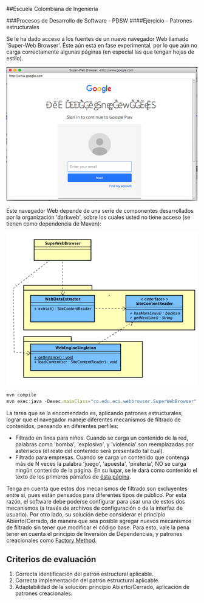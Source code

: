 ##Escuela Colombiana de Ingeniería

###Procesos de Desarrollo de Software - PDSW
####Ejercicio - Patrones estructurales


Se le ha dado acceso a los fuentes de un nuevo navegador Web llamado 'Super-Web Browser'. Éste aún está en fase experimental, por lo que aún no carga correctamente algunas páginas (en especial las que tengan hojas de estilo).

![](img/Screenshot.png)

Este navegador Web depende de una serie de componentes desarrollados por la organización 'darkweb', sobre los cuales usted no tiene acceso (se tienen como dependencia de Maven):

![](img/Model.png)

```javascript
mvn compile
mvn exec:java -Dexec.mainClass="co.edu.eci.webbrowser.SuperWebBrowser"

```

La tarea que se la encomendado es, aplicando patrones estructurales, lograr que el navegador maneje diferentes mecanismos de filtrado de contenidos, pensando en diferentes perfiles:

* Filtrado en línea para niños. Cuando se carga un contenido de la red, palabras como 'bomba', 'explosivo', y 'violencia' son reemplazadas por asteriscos (el resto del contenido será presentado tal cual).
* Filtrado para empresas. Cuando se carga un contenido que contenga más de N veces la palabra 'juego', 'apuesta', 'piratería', NO se carga ningún contenido de la página. En su lugar, se le dará como contenido el texto de los primeros párrafos de [ésta página](http://personalylaboral.com/procrastinacion/).

Tenga en cuenta que estos dos mecanismos de filtrado son excluyentes entre sí, pues están pensados para diferentes tipos de público. Por esta razón, el software debe poderse configurar para usar una de estos dos mecanismos (a través de archivos de configuración o de la interfaz de usuario). Por otro lado, su solución debe considerar el principio Abierto/Cerrado, de manera que sea posible agregar nuevos mecanismos de filtrado sin tener que modificar el código base. Para esto, vale la pena tener en cuenta el principio de Inversión de Dependencias, y patrones creacionales como [Factory Method](https://sourcemaking.com/design_patterns/factory_method).

## Criterios de evaluación

1. Correcta identificación del patrón estructural aplicable.
2. Correcta implementación del patrón estructural aplicable.
3. Adaptabilidad de la solución: principio Abierto/Cerrado, aplicación de patrones creacionales.
